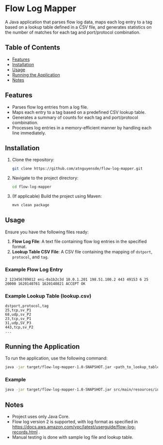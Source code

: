 # Flow Log Mapper

A Java application that parses flow log data, maps each log entry to a tag based on a lookup table defined in a CSV file, and generates statistics on the number of matches for each tag and port/protocol combination.

## Table of Contents

- [Features](#features)
- [Installation](#installation)
- [Usage](#usage)
- [Running the Application](#running-the-application)
- [Notes](#notes)

## Features

- Parses flow log entries from a log file.
- Maps each entry to a tag based on a predefined CSV lookup table.
- Generates a summary of counts for each tag and port/protocol combination.
- Processes log entries in a memory-efficient manner by handling each line immediately.

## Installation

1. Clone the repository:
   ```bash
   git clone https://github.com/atnguyensde/flow-log-mapper.git
   ```
2. Navigate to the project directory:
   ```bash
   cd flow-log-mapper
   ```
3. (If applicable) Build the project using Maven:
   ```bash
   mvn clean package
   ```

## Usage

Ensure you have the following files ready:

1. **Flow Log File**: A text file containing flow log entries in the specified format.
2. **Lookup Table CSV File**: A CSV file containing the mapping of `dstport`, `protocol`, and `tag`.

### Example Flow Log Entry
```
2 123456789012 eni-0a1b2c3d 10.0.1.201 198.51.100.2 443 49153 6 25 20000 1620140761 1620140821 ACCEPT OK
```

### Example Lookup Table (lookup.csv)
```
dstport,protocol,tag
25,tcp,sv_P1
68,udp,sv_P2
23,tcp,sv_P1
31,udp,SV_P3
443,tcp,sv_P2
...
```

## Running the Application

To run the application, use the following command:

```bash
java -jar target/flow-log-mapper-1.0-SNAPSHOT.jar <path_to_lookup_table_csv> <path_to_flow_log_file> <path_to_tag_count_output_file> <path_to_port_protocol_count_output_file>
```

### Example
```bash
java -jar target/flow-log-mapper-1.0-SNAPSHOT.jar src/main/resources/input/tag_lookup_table.csv src/main/resources/input/flow_log.txt src/main/resources/output/tag_count.csv src/main/resources/output/network_record_count.csv
```

## Notes

- Project uses only Java Core.
- Flow log version 2 is supported, with log format as specified in https://docs.aws.amazon.com/vpc/latest/userguide/flow-log-records.html .
- Manual testing is done with sample log file and lookup table.
